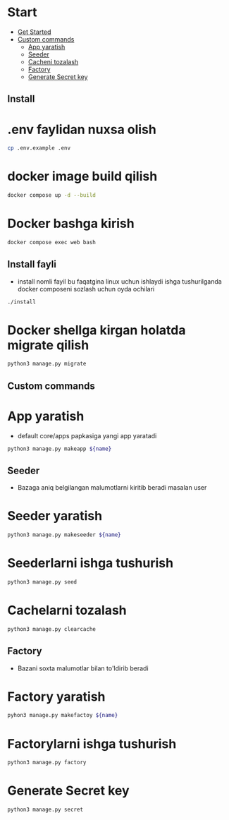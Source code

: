 # Start
 - [Get Started](#install)
 - [Custom commands](#commands)
    - [App yaratish](#makeapp)
    - [Seeder](#seeder)
    - [Cacheni tozalash](#clearcache)
    - [Factory](#factory)
    - [Generate Secret key](#secret)


## <a name='Get Started'>Install</a>
# .env faylidan nuxsa olish
```bash
cp .env.example .env
```

# docker image build qilish
```bash
docker compose up -d --build
```

# Docker bashga kirish
```bash
docker compose exec web bash
```

## Install fayli
 - install nomli fayil bu faqatgina linux uchun ishlaydi ishga tushurilganda docker composeni sozlash uchun oyda ochilari

```bash
./install
```

# Docker shellga kirgan holatda migrate qilish
```bash
python3 manage.py migrate
```


## <a name='commands'>Custom commands</a>
# App yaratish
 - default core/apps papkasiga yangi app yaratadi
 ```bash
python3 manage.py makeapp ${name}
 ```

## <a name='seeder'>Seeder</a>
 - Bazaga aniq belgilangan malumotlarni kiritib beradi masalan user 

# Seeder yaratish
```bash
python3 manage.py makeseeder ${name}
```
# Seederlarni ishga tushurish
```bash
python3 manage.py seed
```

# <a name='clearcache'>Cachelarni tozalash</a>
```bash
python3 manage.py clearcache
```

## <a name='factory'>Factory</a>
 - Bazani soxta malumotlar bilan to'ldirib beradi

# Factory yaratish
```bash
pyhon3 manage.py makefactoy ${name}
```

# Factorylarni ishga tushurish
```bash
python3 manage.py factory
```


# <a name='secret'>Generate Secret key</a>
```bash
python3 manage.py secret
```